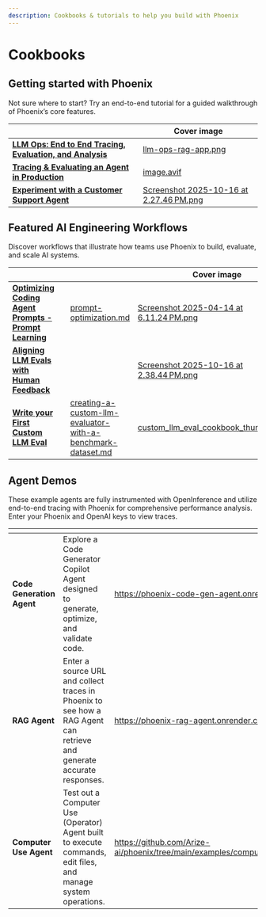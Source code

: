 ```yaml
---
description: Cookbooks & tutorials to help you build with Phoenix
---
```


# Cookbooks

## Getting started with Phoenix

Not sure where to start? Try an end-to-end tutorial for a guided walkthrough of Phoenix’s core features.&#x20;

<table data-view="cards"><thead><tr><th></th><th data-hidden data-card-cover data-type="image">Cover image</th></tr></thead><tbody><tr><td><a href="ai-engineering-workflows/llm-ops-overview.md"><strong>LLM Ops: End to End Tracing, Evaluation, and Analysis</strong></a></td><td><a href=".gitbook/assets/llm-ops-rag-app.png">llm-ops-rag-app.png</a></td></tr><tr><td><a href="evaluation/openai-agents-sdk-cookbook.md"><strong>Tracing &#x26; Evaluating an Agent in Production</strong> </a></td><td><a href=".gitbook/assets/image.avif">image.avif</a></td></tr><tr><td><a href="datasets-and-experiments/experiment-with-a-customer-support-agent.md"><strong>Experiment with a Customer Support Agent</strong></a></td><td><a href=".gitbook/assets/Screenshot 2025-10-16 at 2.27.46 PM.png">Screenshot 2025-10-16 at 2.27.46 PM.png</a></td></tr></tbody></table>

## Featured AI Engineering Workflows&#x20;

Discover workflows that illustrate how teams use Phoenix to build, evaluate, and scale AI systems.

<table data-view="cards"><thead><tr><th></th><th></th><th data-hidden data-card-target data-type="content-ref"></th><th data-hidden data-card-cover data-type="image">Cover image</th></tr></thead><tbody><tr><td><a href="prompt-engineering/optimizing-coding-agent-prompts-prompt-learning.md"><strong>Optimizing Coding Agent Prompts - Prompt Learning</strong></a></td><td></td><td><a href="prompt-engineering/prompt-optimization.md">prompt-optimization.md</a></td><td><a href=".gitbook/assets/Screenshot 2025-04-14 at 6.11.24 PM.png">Screenshot 2025-04-14 at 6.11.24 PM.png</a></td></tr><tr><td><a href="human-in-the-loop-workflows-annotations/aligning-llm-evals-with-human-annotations-typescript.md"><strong>Aligning LLM Evals with Human Feedback</strong></a></td><td></td><td></td><td><a href=".gitbook/assets/Screenshot 2025-10-16 at 2.38.44 PM.png">Screenshot 2025-10-16 at 2.38.44 PM.png</a></td></tr><tr><td><a href="human-in-the-loop-workflows-annotations/creating-a-custom-llm-evaluator-with-a-benchmark-dataset.md"><strong>Write your First Custom LLM Eval</strong></a></td><td></td><td><a href="human-in-the-loop-workflows-annotations/creating-a-custom-llm-evaluator-with-a-benchmark-dataset.md">creating-a-custom-llm-evaluator-with-a-benchmark-dataset.md</a></td><td><a href=".gitbook/assets/custom_llm_eval_cookbook_thumbnail.png">custom_llm_eval_cookbook_thumbnail.png</a></td></tr></tbody></table>

## Agent Demos

These example agents are fully instrumented with OpenInference and utilize end-to-end tracing with Phoenix for comprehensive performance analysis. Enter your Phoenix and OpenAI keys to view traces.

<table data-view="cards"><thead><tr><th></th><th></th><th data-hidden data-card-target data-type="content-ref"></th><th data-hidden data-card-cover data-type="files"></th></tr></thead><tbody><tr><td><strong>Code Generation Agent</strong></td><td>Explore a Code Generator Copilot Agent designed to generate, optimize, and validate code.</td><td><a href="https://phoenix-code-gen-agent.onrender.com/">https://phoenix-code-gen-agent.onrender.com/</a></td><td><a href=".gitbook/assets/code_gen.png">code_gen.png</a></td></tr><tr><td><strong>RAG Agent</strong></td><td>Enter a source URL and collect traces in Phoenix to see how a RAG Agent can retrieve and generate accurate responses.</td><td><a href="https://phoenix-rag-agent.onrender.com/">https://phoenix-rag-agent.onrender.com/</a></td><td><a href=".gitbook/assets/rag_agent.avif">rag_agent.avif</a></td></tr><tr><td><strong>Computer Use Agent</strong></td><td>Test out a Computer Use (Operator) Agent built to execute commands, edit files, and manage system operations.</td><td><a href="https://github.com/Arize-ai/phoenix/tree/main/examples/computer_use_agent">https://github.com/Arize-ai/phoenix/tree/main/examples/computer_use_agent</a></td><td><a href=".gitbook/assets/comp_use.avif">comp_use.avif</a></td></tr></tbody></table>

